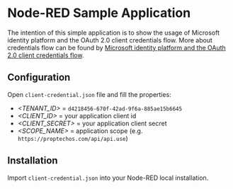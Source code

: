 # Node-RED Sample Application

The intention of this simple application is to show the usage of Microsoft identity platform and the OAuth 2.0 client credentials flow. More about credentials flow can be found by [Microsoft identity platform and the OAuth 2.0 client credentials flow](https://docs.microsoft.com/en-us/azure/active-directory/develop/v2-oauth2-client-creds-grant-flow). 

## Configuration

Open `client-credential.json` file and fill the properties:

* _<TENANT_ID>_ = `d4218456-670f-42ad-9f6a-885ae15b6645`
* _<CLIENT_ID>_ = your application client id
* _<CLIENT_SECRET>_ = your application client secret
* _<SCOPE_NAME>_ = application scope (e.g. `https://proptechos.com/api/api.use`)

## Installation 

Import `client-credential.json` into your Node-RED local installation.
